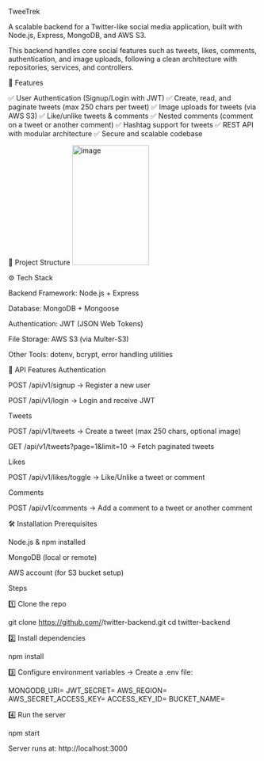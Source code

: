 TweeTrek

A scalable backend for a Twitter-like social media application, built with Node.js, Express, MongoDB, and AWS S3.

This backend handles core social features such as tweets, likes, comments, authentication, and image uploads, following a clean architecture with repositories, services, and controllers.

🚀 Features

✅ User Authentication (Signup/Login with JWT)
✅ Create, read, and paginate tweets (max 250 chars per tweet)
✅ Image uploads for tweets (via AWS S3)
✅ Like/unlike tweets & comments
✅ Nested comments (comment on a tweet or another comment)
✅ Hashtag support for tweets
✅ REST API with modular architecture
✅ Secure and scalable codebase

📂 Project Structure
<img width="155" height="242" alt="image" src="https://github.com/user-attachments/assets/94af06ff-d7a0-4b19-a715-1e8114449ae6" />


⚙️ Tech Stack

Backend Framework: Node.js + Express

Database: MongoDB + Mongoose

Authentication: JWT (JSON Web Tokens)

File Storage: AWS S3 (via Multer-S3)

Other Tools: dotenv, bcrypt, error handling utilities

🔑 API Features
Authentication

POST /api/v1/signup → Register a new user

POST /api/v1/login → Login and receive JWT

Tweets

POST /api/v1/tweets → Create a tweet (max 250 chars, optional image)

GET /api/v1/tweets?page=1&limit=10 → Fetch paginated tweets

Likes

POST /api/v1/likes/toggle → Like/Unlike a tweet or comment

Comments

POST /api/v1/comments → Add a comment to a tweet or another comment

🛠️ Installation
Prerequisites

Node.js & npm installed

MongoDB (local or remote)

AWS account (for S3 bucket setup)

Steps

1️⃣ Clone the repo

git clone https://github.com/<your-username>/twitter-backend.git
cd twitter-backend


2️⃣ Install dependencies

npm install


3️⃣ Configure environment variables → Create a .env file:

MONGODB_URI=<your-mongodb-uri>
JWT_SECRET=<your-jwt-secret>
AWS_REGION=<your-aws-region>
AWS_SECRET_ACCESS_KEY=<your-aws-secret>
ACCESS_KEY_ID=<your-aws-id>
BUCKET_NAME=<your-bucket-name>


4️⃣ Run the server

npm start


Server runs at: http://localhost:3000
